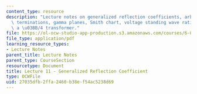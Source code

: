 ```yaml
---
content_type: resource
description: "Lecture notes on generalized reflection coefficients, arbitrary impedance\
  \ terminations, gamma planes, Smith chart, voltage standing wave ratio (VSWR), and\
  \ a \u03BB/4 transformer."
file: https://ol-ocw-studio-app-production.s3.amazonaws.com/courses/6-013-electromagnetics-and-applications-fall-2005/27035dfb2ffa2460b38ef54ac5238d69_lec11.pdf
file_type: application/pdf
learning_resource_types:
- Lecture Notes
parent_title: Lecture Notes
parent_type: CourseSection
resourcetype: Document
title: Lecture 11 - Generalized Reflection Coefficient
type: OCWFile
uid: 27035dfb-2ffa-2460-b38e-f54ac5238d69
---
```

